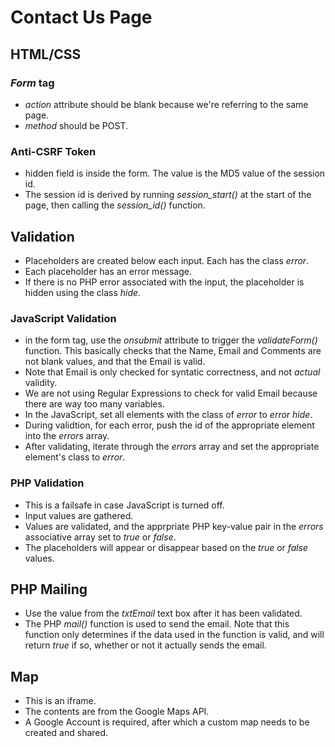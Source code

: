 # Contact Us Page

## HTML/CSS
### *Form* tag
  - *action* attribute should be blank because we're referring to the same page.
  - *method* should be POST.
### Anti-CSRF Token
  - hidden field is inside the form. The value is the MD5 value of the session id.
  - The session id is derived by running *session_start()* at the start of the page, then calling the *session_id()* function.

## Validation
  - Placeholders are created below each input. Each has the class *error*.
  - Each placeholder has an error message.
  - If there is no PHP error associated with the input, the placeholder is hidden using the class *hide*.
### JavaScript Validation
  - in the form tag, use the *onsubmit* attribute to trigger the *validateForm()* function. This basically checks that the Name, Email and Comments are not blank values, and that the Email is valid.
  - Note that Email is only checked for syntatic correctness, and not *actual* validity.
  - We are not using Regular Expressions to check for valid Email because there are way too many variables.
  - In the JavaScript, set all elements with the class of *error* to *error hide*.
  - During validtion, for each error, push the id of the appropriate element into the *errors* array.
  - After validating, iterate through the *errors* array and set the appropriate element's class to *error*.

### PHP Validation
  - This is a failsafe in case JavaScript is turned off.
  - Input values are gathered.
  - Values are validated, and the apprpriate PHP key-value pair in the *errors* associative array set to *true* or *false*.
  - The placeholders will appear or disappear based on the *true* or *false* values.

## PHP Mailing
  - Use the value from the *txtEmail* text box after it has been validated.
  - The PHP *mail()* function is used to send the email. Note that this function only determines if the data used in the function is valid, and will return *true* if so, whether or not it actually sends the email.
  
## Map
  - This is an iframe.
  - The contents are from the Google Maps API.
  - A Google Account is required, after which a custom map needs to be created and shared.
